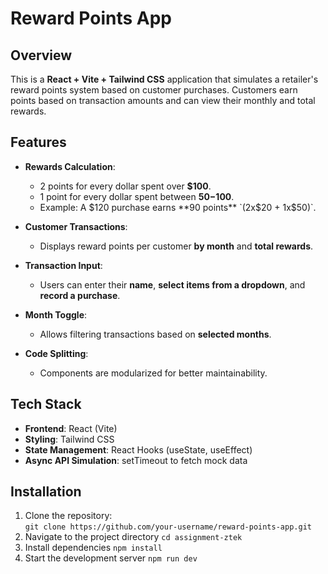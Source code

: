 # Reward Points App

## Overview
This is a **React + Vite + Tailwind CSS** application that simulates a retailer's reward points system based on customer purchases. Customers earn points based on transaction amounts and can view their monthly and total rewards.

## Features
- **Rewards Calculation**:  
  - 2 points for every dollar spent over **$100**.  
  - 1 point for every dollar spent between **$50-$100**.  
  - Example: A $120 purchase earns **90 points** `(2x$20 + 1x$50)`.  

- **Customer Transactions**:  
  - Displays reward points per customer **by month** and **total rewards**.  

- **Transaction Input**:  
  - Users can enter their **name**, **select items from a dropdown**, and **record a purchase**.  

- **Month Toggle**:  
  - Allows filtering transactions based on **selected months**.  

- **Code Splitting**:  
  - Components are modularized for better maintainability.  

## Tech Stack
- **Frontend**: React (Vite)  
- **Styling**: Tailwind CSS  
- **State Management**: React Hooks (useState, useEffect)  
- **Async API Simulation**: setTimeout to fetch mock data  

## Installation
1. Clone the repository:  
   ```git clone https://github.com/your-username/reward-points-app.git```
2. Navigate to the project directory
  ```cd assignment-ztek```
3. Install dependencies
  ```npm install```
4. Start the development server
  ```npm run dev```
